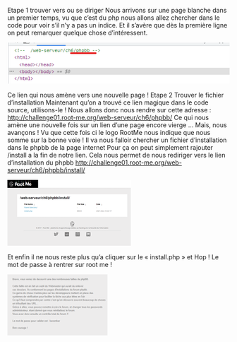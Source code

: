 Etape 1 trouver vers ou se diriger
Nous arrivons sur une page blanche dans un premier temps, vu que c’est du php nous allons allez chercher dans le code pour voir s’il n’y a pas un indice.
Et il s’avère que dès la première ligne on peut remarquer quelque chose d’intéressent.

<img src="./Image4.png" alt="My cool logo"/>
 
Ce lien qui nous amène vers une nouvelle page !
Etape 2 Trouver le fichier d’installation
Maintenant qu’on a trouvé ce lien magique dans le code source, utilisons-le !
Nous allons donc nous rendre sur cette adresse :
http://challenge01.root-me.org/web-serveur/ch6/phpbb/
Ce qui nous amène une nouvelle fois sur un lien d’une page encore vierge …
Mais, nous avançons ! Vu que cette fois ci le logo RootMe nous indique que nous somme sur la bonne voie !
Il va nous falloir chercher un fichier d’installation dans le phpbb de la page internet
Pour ça on peut simplement rajouter /install a la fin de notre lien.
Cela nous permet de nous rediriger vers le lien d’installation du phpbb
http://challenge01.root-me.org/web-serveur/ch6/phpbb/install/

<img src="./Image5.png" alt="My cool logo"/>
 
Et enfin il ne nous reste plus qu’a cliquer sur le « install.php » et Hop ! Le mot de passe à rentrer sur root me !

<img src="./Image6.png" alt="My cool logo"/>
